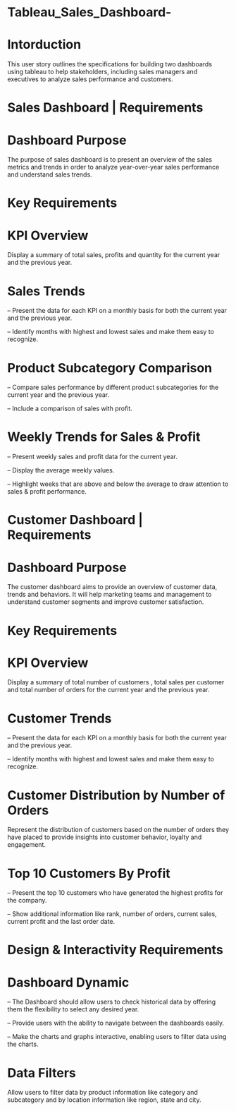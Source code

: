# Tableau_Sales_Dashboard-
# Intorduction
This user story outlines the specifications for building two dashboards using tableau to help stakeholders, including sales managers and executives to analyze sales performance and customers. 

# Sales Dashboard | Requirements
# Dashboard Purpose
The purpose of sales dashboard is to present an overview of the sales metrics and trends in order to analyze year-over-year sales performance and understand sales trends.

# Key Requirements

# KPI Overview
Display a summary of total sales, profits and quantity for the current year and the previous year.

# Sales Trends
 – Present the data for each KPI on a monthly basis for both the current year and the previous year.

 – Identify months with highest and lowest sales and make them easy to recognize.

# Product Subcategory Comparison
 – Compare sales performance by different product subcategories for the current year and the previous year.

 – Include a comparison of sales with profit.

# Weekly Trends for Sales & Profit
 – Present weekly sales and profit data for the current year.

 – Display the average weekly values.


 – Highlight weeks that are above and below the average to draw attention to sales & profit performance.

# Customer Dashboard | Requirements
# Dashboard Purpose
The customer dashboard aims to provide an overview of customer data, trends and behaviors. It will help marketing teams and management to understand customer segments and improve customer satisfaction.

# Key Requirements
# KPI Overview
Display a summary of total number of customers , total sales per customer and total number of orders for the current year and the previous year.

# Customer Trends
 – Present the data for each KPI on a monthly basis for both the current year and the previous year.


 – Identify months with highest and lowest sales and make them easy to recognize.

# Customer Distribution by Number of Orders
Represent the distribution of customers based on the number of orders they have placed to provide insights into customer behavior, loyalty and engagement.

# Top 10 Customers By Profit
 – Present the top 10 customers who have generated the highest profits for the company.

 – Show additional information like rank, number of orders, current sales, current profit and the last order date.

# Design & Interactivity Requirements
# Dashboard Dynamic
 – The Dashboard should allow users to check historical data by offering them the flexibility to select any desired year.


 – Provide users with the ability to navigate between the dashboards easily.

 – Make the charts and graphs interactive, enabling users to filter data using the charts.

# Data Filters
Allow users to filter data by product information like category and subcategory and by location information like region, state and city.
